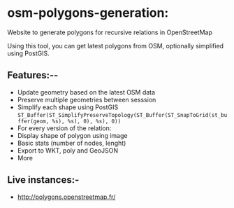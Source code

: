 osm-polygons-generation:
=======================

Website to generate polygons for recursive relations in OpenStreetMap

Using this tool, you can get latest polygons from OSM, optionally simplified using PostGIS.

## Features:--
* Update geometry based on the latest OSM data
* Preserve multiple geometries between sesssion
* Simplify each shape using PostGIS ``ST_Buffer(ST_SimplifyPreserveTopology(ST_Buffer(ST_SnapToGrid(st_buffer(geom, %s), %s), 0), %s), 0))``
* For every version of the relation:
 * Display shape of polygon using image
 * Basic stats (number of nodes, lenght)
 * Export to WKT, poly and GeoJSON
* More

## Live instances:-

* http://polygons.openstreetmap.fr/
